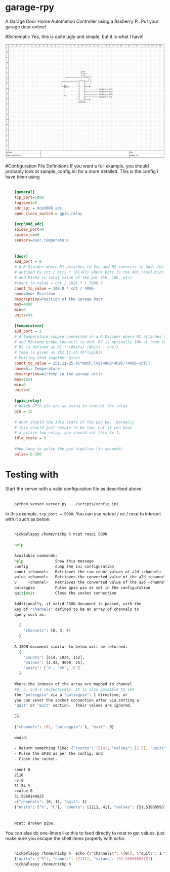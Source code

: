 # garage-rpy
A Garage Door Home Automation Controller using a Rasberry Pi. Put your garage door online! 

#Schematic
Yes, this is quite ugly and simple, but it is what I have!

![General Schematic](schematic/diagram.png)

#Configuration File Definitions
If you want a full example, you should probably look at sample_config.ini for a more detailed.
This is the config I have been using

```ini

	[general]
	tcp_port=5000
	loglevel=0
	adc_spi = mcp3008_adc
	open_close_switch = gpio_relay

	[mcp3008_adc]
	spidev_port=0
	spidev_ce=0
	sensors=door,temperature


	[door]
	a2d_port = 0
	# A R Divider where R1 attaches to Vcc and R2 connects to Gnd: the value of R2 is 
	# defined by cnt / bits * (R1+R2) where bits is the ADC resolution (1024 for MCP3008)
	# and R1+R2 is total value of the pot (5K, 10K, etc)
	#count_to_value = cnt / 1024 * ( 5000 )
	count_to_value = 100.0 * cnt / 4096
	name=Door Position
	description=Position of the Garage Door
	max=4096
	min=0
	units=%%

	[temperature]
	a2d_port = 1
	# A temperature couple connected in a R Divider where R1 attaches to Vcc
	# and R2=temp probe connects to Gnd. R2 is optimally 10k at room temp.
	# R2 is defined as R1 * (#bits/ (#bits - cnt))
	# Temp is given as 251.11-25.45*log(R2)
	# Putting them together gives 
	count_to_value = 251.11-25.45*math.log(4988*4096/(4096-cnt))
	name=Air Temperature
	description=Airtemp in the garage attic
	max=1024
	min=0
	units=C

	[gpio_relay]
	# Which GPIO pin are we using to control the relay
	pin = 15

	# What should the idle state of the pin be.  Normally
	# this should just remain to be low, but if you have
	# a active low relay, you should set this to 1.
	idle_state = 0

	#How long to pulse the pin high/low (in seconds)
	pulse= 0.500


```

# Testing with 

Start the server with a valid configuration file as described above

```sh

	python sensor-server.py  ../scripts/config.ini

```

In this example, ``` tcp_port = 5000 ```.  You can use *netcat* / *nc* / *ncat* to interact with it such as below:


```sh

	nickp@lappy /home/nickp % ncat raspi 5000

	help

	Available commands:
	help              Show this message
	config            dump the ini configuration 
	count <channel>   Retrieves the raw count values of a2d <channel>
	value <channel>   Retrieves the converted value of the a2d <channel>
	v     <channel>   Retrieves the converted value of the a2d <channel> with units
	pulsegpio         Pulse gpio pin as set in the configuration
	quit|exit         Close the socket connection

	Additionally, if valid JSON document is passed, with the 
	key of "channels" defined to be an array of channels to 
	query such as:
	  
	  {
	    "channels": [0, 3, 4]
	  }

	A JSON document similar to below will be returned:
	  {
	    "counts": [514, 1024, 152], 
	    "values": [2.43, 4690, 25],
	    "units": ['V', 'mV', 'C']
	  }

	Where the indexes of the array are mapped to channel 
	#0, 3, and 4 respectively. It is also possible to set
	the "pulsegpio" via a "pulsegpio": 1 directive, or
	you can sever the socket connection after via setting a 
	"quit" or "exit" section.  Their values are ignored.

	EG:

	{"channels": [0], "pulsegpio": 1, "exit": 0} 

	would:

	- Return something like: {"counts": [514], "values": [2.5], "units": ['V'], "pulsed": 1}
	- Pulse the GPIO as per the config, and
	- Close the socket.

	count 0
	2110
	>v 0
	51.54 % 
	>value 0
	51.5869140625
	>{"channels": [0, 1], "quit": 1}
	{"units": ["%", "C"], "counts": [2111, 41], "values": [51.5380859375, 34.15474457157549]}


	Ncat: Broken pipe.

```

You can also do one-liners like this to feed directly to ncat to get values, just make sure you escape the shell items properly with *echo*.

```sh

	nickp@lappy /home/nickp %  echo {\"channels\": \[0\], \"quit\": 1 \} | ncat raspi 5000
	{"units": ["%"], "counts": [2111], "values": [51.5380859375]}
	nickp@lappy /home/nickp %

```



